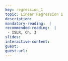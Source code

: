 ```yaml
---
key: regression_1
topic: Linear Regression 1
description:
mandatory-reading:  |
recommended-reading:  |
 - ISLR, Ch. 3
slides: 
interactive-content:
guest:
guest-url:
---
```






